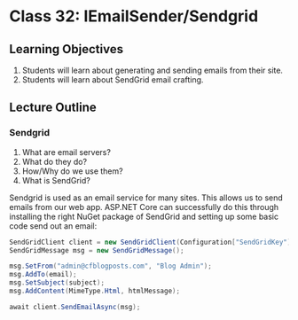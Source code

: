 # Class 32: IEmailSender/Sendgrid

## Learning Objectives
1. Students will learn about generating and sending emails from their site.
1. Students will learn about SendGrid email crafting.

## Lecture Outline

### Sendgrid

1. What are email servers?
2. What do they do?
3. How/Why do we use them?
4. What is SendGrid?

Sendgrid is used as an email service for many sites. This allows us to send emails from our web app. ASP.NET Core can successfully do this through installing the right NuGet package of SendGrid and setting up some basic code send out an email:


```csharp
SendGridClient client = new SendGridClient(Configuration["SendGridKey"]);
SendGridMessage msg = new SendGridMessage();

msg.SetFrom("admin@cfblogposts.com", "Blog Admin");
msg.AddTo(email);
msg.SetSubject(subject);
msg.AddContent(MimeType.Html, htmlMessage);

await client.SendEmailAsync(msg);
```